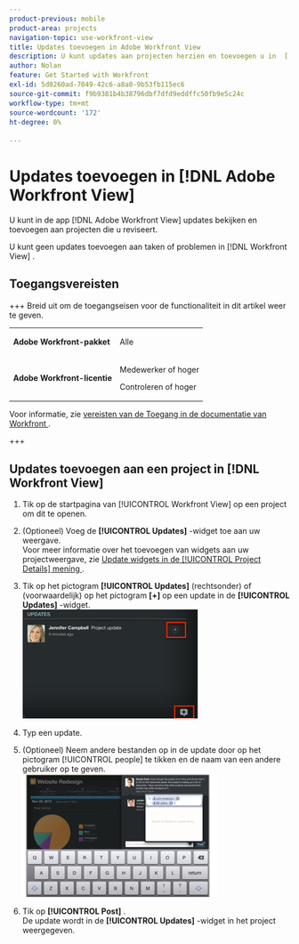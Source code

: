```yaml
---
product-previous: mobile
product-area: projects
navigation-topic: use-workfront-view
title: Updates toevoegen in Adobe Workfront View
description: U kunt updates aan projecten herzien en toevoegen u in  [!DNL Adobe Workfront]  app van de Mening herzien.
author: Nolan
feature: Get Started with Workfront
exl-id: 5d0260ad-7049-42c6-a8a0-9b53fb115ec6
source-git-commit: f9b9381b4b38796dbf7dfd9eddffc50fb9e5c24c
workflow-type: tm+mt
source-wordcount: '172'
ht-degree: 0%

---
```


# Updates toevoegen in [!DNL Adobe Workfront View]

U kunt in de app [!DNL Adobe Workfront View] updates bekijken en toevoegen aan projecten die u reviseert.

U kunt geen updates toevoegen aan taken of problemen in [!DNL Workfront View] .

## Toegangsvereisten

+++ Breid uit om de toegangseisen voor de functionaliteit in dit artikel weer te geven.

<table style="table-layout:auto"> 
 <col> 
 </col> 
 <col> 
 </col> 
 <tbody> 
  <tr> 
   <td role="rowheader"><strong>Adobe Workfront-pakket</strong></td> 
   <td> <p>Alle</p> </td> 
  </tr> 
  <tr> 
   <td role="rowheader"><strong>Adobe Workfront-licentie</strong></td> 
   <td> 
   <p>Medewerker of hoger</p>
   <p>Controleren of hoger</p> </td> 
  </tr> 
 </tbody> 
</table>

Voor informatie, zie [ vereisten van de Toegang in de documentatie van Workfront ](/help/quicksilver/administration-and-setup/add-users/access-levels-and-object-permissions/access-level-requirements-in-documentation.md).

+++

## Updates toevoegen aan een project in [!DNL Workfront View]

1. Tik op de startpagina van [!UICONTROL Workfront View] op een project om dit te openen.
1. (Optioneel) Voeg de **[!UICONTROL Updates]** -widget toe aan uw weergave.\
   Voor meer informatie over het toevoegen van widgets aan uw projectweergave, zie [ Update widgets in de [!UICONTROL Project Details] mening ](../../../workfront-basics/mobile-apps/using-workfront-view/update-widgets-in-workfront-view.md).

1. Tik op het pictogram **[!UICONTROL Updates]** (rechtsonder) of (voorwaardelijk) op het pictogram **[+]** op een update in de **[!UICONTROL Updates]** -widget.\
   ![[!DNL workfront_view_updates_icon].png ](assets/workfront-view-updates-icon-315x196.png)

1. Typ een update.
1. (Optioneel) Neem andere bestanden op in de update door op het pictogram [!UICONTROL people] te tikken en de naam van een andere gebruiker op te geven.\
   ![ Updates in mobiele app ](assets/screen-shot-2014-002-21-at-2.57.44-pm-350x222.png)

1. Tik op **[!UICONTROL Post]** .\
   De update wordt in de **[!UICONTROL Updates]** -widget in het project weergegeven.
